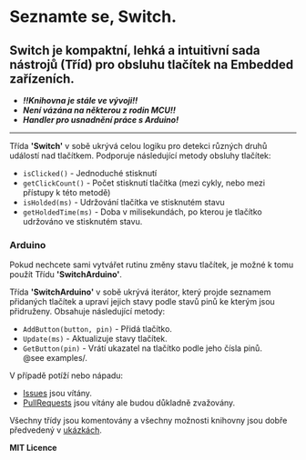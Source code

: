 
# Seznamte se, Switch.

## Switch je kompaktní, lehká a intuitivní sada nástrojů (Tříd) pro obsluhu tlačítek na Embedded zařízeních.

- ***!!Knihovna je stále ve vývoji!!***  
- ***Není vázána na některou z rodin MCU!!***  
- ***Handler pro usnadnění práce s Arduino!***

------------------------------------

Třída **'Switch'** v sobě ukrývá celou logiku pro detekci různých druhů událostí nad tlačítkem. Podporuje následující metody obsluhy tlačítek:  
- `isClicked()` - Jednoduché stisknutí  
- `getClickCount()` - Počet stisknutí tlačítka (mezi cykly, nebo mezi přístupy k této metodě)  
- `isHolded(ms)` - Udržování tlačítka ve stisknutém stavu  
- `getHoldedTime(ms)` - Doba v milisekundách, po kterou je tlačítko udržováno ve stisknutém stavu.

### Arduino  
Pokud nechcete sami vytvářet rutinu změny stavu tlačítek, je možné k tomu použít Třídu **'SwitchArduino'**.

Třída **'SwitchArduino'** v sobě ukrývá iterátor, který projde seznamem přidaných tlačítek a upraví jejich stavy podle stavů pinů ke kterým jsou přidruženy. Obsahuje následující metody:

- `AddButton(button, pin)` - Přidá tlačítko.  
- `Update(ms)` - Aktualizuje stavy tlačítek.  
- `GetButton(pin)` - Vrátí ukazatel na tlačítko podle jeho čísla pinů.  
@see examples/.


V případě potíží nebo nápadu:
- [Issues](http://github.com/colesnicov/Switch/issues/) jsou vítány.
- [PullRequests](http://github.com/colesnicov/Switch/pulls/) jsou vítány ale budou důkladně zvažovány.

Všechny třídy jsou komentovány a všechny možnosti knihovny jsou dobře předvedený v [ukázkách](http://github.com/colesnicov/Switch/tree/master/examples/).

**MIT Licence**
